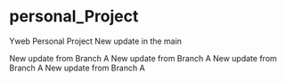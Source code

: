 # personal_Project

Yweb Personal Project
New update in the main

New update from Branch A
New update from Branch A
New update from Branch A
New update from Branch A
